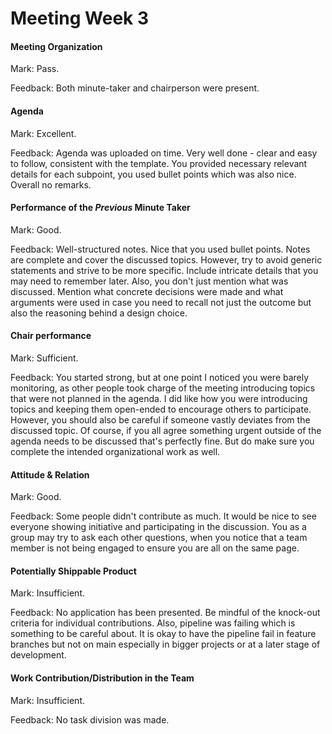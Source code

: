 # Meeting Week 3

#### Meeting Organization

Mark: Pass.

Feedback: Both minute-taker and chairperson were present.


#### Agenda 

Mark: Excellent.

Feedback: Agenda was uploaded on time. Very well done - clear and easy to follow, consistent with the template. You provided necessary relevant details for each subpoint, you used bullet points which was also nice. Overall no remarks.

#### Performance of the *Previous* Minute Taker

Mark: Good.

Feedback: Well-structured notes. Nice that you used bullet points. Notes are complete and cover the discussed topics. However, try to avoid generic statements and strive to be more specific. Include intricate details that you may need to remember later. Also, you don't just mention what was discussed. Mention what concrete decisions were made and what arguments were used in case you need to recall not just the outcome but also the reasoning behind a design choice.


#### Chair performance

Mark: Sufficient. 

Feedback: You started strong, but at one point I noticed you were barely monitoring, as other people took charge of the meeting introducing topics that were not planned in the agenda. I did like how you were introducing topics and keeping them open-ended to encourage others to participate. However, you should also be careful if someone vastly deviates from the discussed topic. Of course, if you all agree something urgent outside of the agenda needs to be discussed that's perfectly fine. But do make sure you complete the intended organizational work as well.

#### Attitude & Relation

Mark: Good.

Feedback: Some people didn't contribute as much. It would be nice to see everyone showing initiative and participating in the discussion. You as a group may try to ask each other questions, when you notice that a team member is not being engaged to ensure you are all on the same page.


#### Potentially Shippable Product

Mark: Insufficient.

Feedback: No application has been presented. Be mindful of the knock-out criteria for individual contributions. Also, pipeline was failing which is something to be careful about. It is okay to have the pipeline fail in feature branches but not on main especially in bigger projects or at a later stage of development.


#### Work Contribution/Distribution in the Team

Mark: Insufficient.

Feedback: No task division was made. 